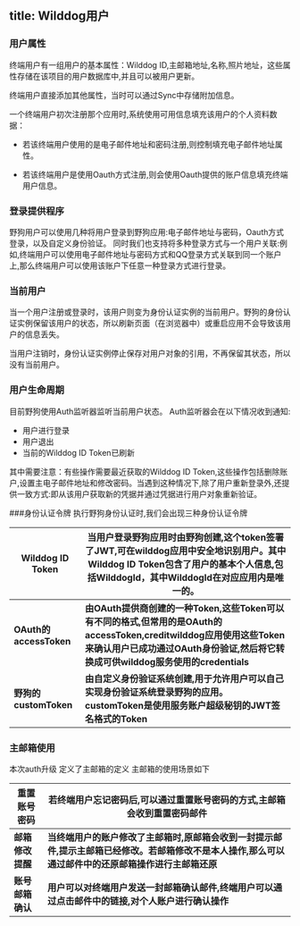 title: Wilddog用户
---

### 用户属性

终端用户有一组用户的基本属性：Wilddog ID,主邮箱地址,名称,照片地址，这些属性存储在该项目的用户数据库中,并且可以被用户更新。

终端用户直接添加其他属性，当时可以通过Sync中存储附加信息。

一个终端用户初次注册那个应用时,系统使用可用信息填充该用户的个人资料数据：
* 若该终端用户使用的是电子邮件地址和密码注册,则控制填充电子邮件地址属性。

* 若该终端用户是使用Oauth方式注册,则会使用Oauth提供的账户信息填充终端用户信息。

### 登录提供程序

野狗用户可以使用几种将用户登录到野狗应用:电子邮件地址与密码，Oauth方式登录，以及自定义身份验证。
同时我们也支持将多种登录方式与一个用户关联:例如,终端用户可以使用电子邮件地址与密码方式和QQ登录方式关联到同一个账户上,那么终端用户可以使用该账户下任意一种登录方式进行登录。

### 当前用户

当一个用户注册或登录时，该用户则变为身份认证实例的当前用户。野狗的身份认证实例保留该用户的状态，所以刷新页面（在浏览器中）或重启应用不会导致该用户的信息丢失。

当用户注销时，身份认证实例停止保存对用户对象的引用，不再保留其状态，所以没有当前用户。

### 用户生命周期

目前野狗使用Auth监听器监听当前用户状态。
Auth监听器会在以下情况收到通知:
* 用户进行登录
* 用户退出
* 当前的Wilddog ID Token已刷新

其中需要注意：有些操作需要最近获取的Wilddog ID Token,这些操作包括删除账户,设置主电子邮件地址和修改密码。当遇到这种情况下,除了用户重新登录外,还提供一致方式:即从该用户获取新的凭据并通过凭据进行用户对象重新验证。

###身份认证令牌
执行野狗身份认证时,我们会出现三种身份认证令牌


| Wilddog ID Token | 当用户登录野狗应用时由野狗创建,这个token签署了JWT,可在wilddog应用中安全地识别用户。其中Wilddog ID Token包含了用户的基本个人信息,包括WilddogId，其中WilddogId在对应应用内是唯一的。 |
| -- | ----- |
| **OAuth的accessToken** | **由OAuth提供商创建的一种Token,这些Token可以有不同的格式,但常用的是OAuth的accessToken,creditwilddog应用使用这些Token来确认用户已成功通过OAuth身份验证,然后将它转换成可供wilddog服务使用的credentials**|
| **野狗的customToken** | **由自定义身份验证系统创建,用于允许用户可以自己实现身份验证系统登录野狗的应用。customToken是使用服务账户超级秘钥的JWT签名格式的Token** |

### 主邮箱使用
本次auth升级 定义了主邮箱的定义
主邮箱的使用场景如下

|重置账号密码  | 若终端用户忘记密码后,可以通过重置账号密码的方式,主邮箱会收到重置密码邮件|
| -- | ----- |
| **邮箱修改提醒** | **当终端用户的账户修改了主邮箱时,原邮箱会收到一封提示邮件,提示主邮箱已经修改。若邮箱修改不是本人操作,那么可以通过邮件中的还原邮箱操作进行主邮箱还原**|
| **账号邮箱确认** | **用户可以对终端用户发送一封邮箱确认邮件,终端用户可以通过点击邮件中的链接,对个人账户进行确认操作** |




